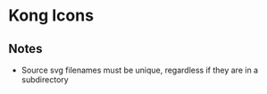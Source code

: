 # Kong Icons

## Notes

- Source svg filenames must be unique, regardless if they are in a subdirectory
